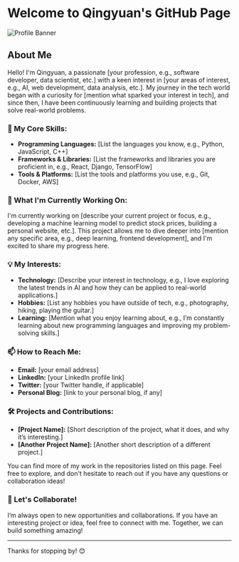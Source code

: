 # Welcome to Qingyuan's GitHub Page

![Profile Banner](https://yourbannerimageurl.com) <!-- 替换为你的横幅图片URL -->

## About Me

Hello! I'm Qingyuan, a passionate [your profession, e.g., software developer, data scientist, etc.] with a keen interest in [your areas of interest, e.g., AI, web development, data analysis, etc.]. My journey in the tech world began with a curiosity for [mention what sparked your interest in tech], and since then, I have been continuously learning and building projects that solve real-world problems.

### 🎯 My Core Skills:
- **Programming Languages:** [List the languages you know, e.g., Python, JavaScript, C++]
- **Frameworks & Libraries:** [List the frameworks and libraries you are proficient in, e.g., React, Django, TensorFlow]
- **Tools & Platforms:** [List the tools and platforms you use, e.g., Git, Docker, AWS]

### 🌱 What I'm Currently Working On:
I'm currently working on [describe your current project or focus, e.g., developing a machine learning model to predict stock prices, building a personal website, etc.]. This project allows me to dive deeper into [mention any specific area, e.g., deep learning, frontend development], and I'm excited to share my progress here.

### 💡 My Interests:
- **Technology:** [Describe your interest in technology, e.g., I love exploring the latest trends in AI and how they can be applied to real-world applications.]
- **Hobbies:** [List any hobbies you have outside of tech, e.g., photography, hiking, playing the guitar.]
- **Learning:** [Mention what you enjoy learning about, e.g., I’m constantly learning about new programming languages and improving my problem-solving skills.]

### 📫 How to Reach Me:
- **Email:** [your email address]
- **LinkedIn:** [your LinkedIn profile link]
- **Twitter:** [your Twitter handle, if applicable]
- **Personal Blog:** [link to your personal blog, if any]

### 🛠️ Projects and Contributions:
- **[Project Name]:** [Short description of the project, what it does, and why it’s interesting.]
- **[Another Project Name]:** [Another short description of a different project.]

You can find more of my work in the repositories listed on this page. Feel free to explore, and don't hesitate to reach out if you have any questions or collaboration ideas!

### 🚀 Let's Collaborate!
I’m always open to new opportunities and collaborations. If you have an interesting project or idea, feel free to connect with me. Together, we can build something amazing!

---

Thanks for stopping by! 😊

